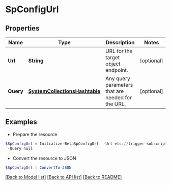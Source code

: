 # SpConfigUrl
## Properties

Name | Type | Description | Notes
------------ | ------------- | ------------- | -------------
**Url** | **String** | URL for the target object endpoint. | [optional] 
**Query** | [**SystemCollectionsHashtable**](.md) | Any query parameters that are needed for the URL. | [optional] 

## Examples

- Prepare the resource
```powershell
$SpConfigUrl = Initialize-BetaSpConfigUrl  -Url ets://trigger-subscriptions/$id `
 -Query null
```

- Convert the resource to JSON
```powershell
$SpConfigUrl | ConvertTo-JSON
```

[[Back to Model list]](../README.md#documentation-for-models) [[Back to API list]](../README.md#documentation-for-api-endpoints) [[Back to README]](../README.md)

